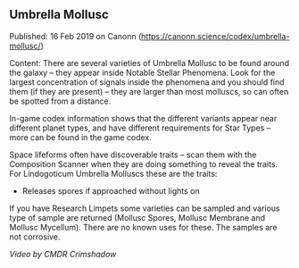 ## Umbrella Mollusc

Published: 16 Feb 2019 on Canonn (https://canonn.science/codex/umbrella-mollusc/)

Content: There are several varieties of Umbrella Mollusc to be found around the galaxy – they appear inside Notable Stellar Phenomena. Look for the largest concentration of signals inside the phenomena and you should find them (if they are present) – they are larger than most molluscs, so can often be spotted from a distance.

In-game codex information shows that the different variants appear near different planet types, and have different requirements for Star Types – more can be found in the game codex.

Space lifeforms often have discoverable traits – scan them with the Composition Scanner when they are doing something to reveal the traits. For Lindogoticum Umbrella Molluscs these are the traits:

- Releases spores if approached without lights on

If you have Research Limpets some varieties can be sampled and various type of sample are returned (Mollusc Spores, Mollusc Membrane and Mollusc Mycellum). There are no known uses for these. The samples are not corrosive.

*Video by CMDR Crimshadow*